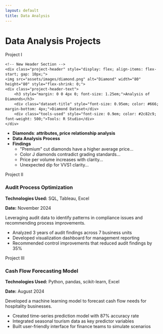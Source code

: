 ```yaml
---
layout: default
title: Data Analysis
---
```


# Data Analysis Projects

<div class="project-box">
    <div class="project-number">Project I</div>
    
    <!-- New Header Section -->
    <div class="project-header" style="display: flex; align-items: flex-start; gap: 10px;">
    <img src="assets/images/diamond.png" alt="Diamond" width="80" height="80" style="flex-shrink: 0;">
    <div class="project-header-text">
        <h3 style="margin: 0 0 4px 0; font-size: 1.25em;">Analysis of Diamonds</h3>
        <div class="dataset-title" style="font-size: 0.95em; color: #666; margin-bottom: 4px;">Diamond Dataset</div>
        <div class="tools-used" style="font-size: 0.9em; color: #2c82c9; font-weight: 500;">Tools: R Studio</div>
    </div>
</div>
    <ul>
    <li><strong>Diamonds</strong>: <strong>attributes, price relationship analysis</strong></li>
    <li>
        <strong>Data Analysis Process</strong>
    </li>
    <li>
        <strong>Findings</strong>
        <ul>
            <li>"Premium" cut diamonds have a higher average price...</li>
            <li>Color J diamonds contradict grading standards...</li>
            <li>Price per volume increases with clarity...</li>
            <li>Unexpected dip for VVS1 clarity...</li>
        </ul>
    </li>
</ul>
</div>

<div class="project-box">
    <div class="project-number">Project II</div>
    <h3>Audit Process Optimization</h3>
    <p><strong>Technologies Used:</strong> SQL, Tableau, Excel</p>
    <p><strong>Date:</strong> November 2024</p>
    <p>Leveraging audit data to identify patterns in compliance issues and recommending process improvements.</p>
    <ul>
        <li>Analyzed 3 years of audit findings across 7 business units</li>
        <li>Developed visualization dashboard for management reporting</li>
        <li>Recommended control improvements that reduced audit findings by 35%</li>
    </ul>
</div>

<div class="project-box">
    <div class="project-number">Project III</div>
    <h3>Cash Flow Forecasting Model</h3>
    <p><strong>Technologies Used:</strong> Python, pandas, scikit-learn, Excel</p>
    <p><strong>Date:</strong> August 2024</p>
    <p>Developed a machine learning model to forecast cash flow needs for hospitality businesses.</p>
    <ul>
        <li>Created time-series prediction model with 87% accuracy rate</li>
        <li>Integrated seasonal tourism data as key predictor variables</li>
        <li>Built user-friendly interface for finance teams to simulate scenarios</li>
    </ul>
</div>
